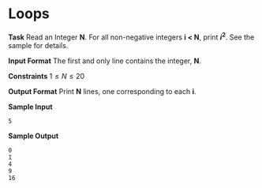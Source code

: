 # Loops
**Task**
Read an Integer **N**. For all non-negative integers **i < N**, print **$i^2$**. See the sample for details.

**Input Format**
The first and only line contains the integer, **N**.

**Constraints**
$1 \leq N \leq 20$

**Output Format**
Print **N** lines, one corresponding to each **i**.

**Sample Input**
```
5
```
**Sample Output**
```
0
1
4
9
16
```
